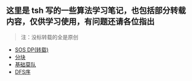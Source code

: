 ## 这里是 tsh 写的一些算法学习笔记，也包括部分转载内容，仅供学习使用，有问题还请各位指出

> 注：没标转载的全是原创

- [SOS DP(转载)](/posts/2024/1018)
- [分块](/posts/2024/1021)
- [基础莫队](/posts/2024/1022)
- [DFS序](/posts/2024/1025)
